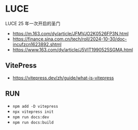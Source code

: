 # LUCE

LUCE 25 年一次开启的圣门

- https://m.163.com/dy/article/JFMVJO2K0526FP3N.html
- https://finance.sina.com.cn/tech/roll/2024-10-30/doc-incufzcn1623892.shtml
- https://www.163.com/dy/article/J5VIT1990525SGMA.html

## VitePress

- https://vitepress.dev/zh/guide/what-is-vitepress

## RUN

- `npm add -D vitepress`
- `npx vitepress init`
- `npm run docs:dev`
- `npm run docs:build`
